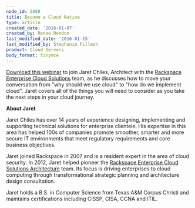 ```yaml
---
node_id: 5088
title: Become a Cloud Native
type: article
created_date: '2016-01-07'
created_by: Renee Rendon
last_modified_date: '2016-01-15'
last_modified_by: Stephanie Fillmon
product: Cloud Servers
body_format: tinymce
---
```


[Download this
webinar](http://f8419a0bed751960b2e9-16ba04b8393657c280af28d3331db4b1.r89.cf1.rackcdn.com/Recording/lib/playback.html)
to join Jaret Chiles, Architect with the [Rackspace Enterprise Cloud
Solutions](http://www.rackspace.com/enterprise_hosting/advisory_services/) team,
as he discusses how to move your conversation from "why should we use
cloud" to "how do we implement cloud". Jaret covers all of the things
you will need to consider as you take the next steps in your cloud
journey.

**About Jaret**

Jaret Chiles has over 14 years of experience designing, implementing and
supporting technical solutions for enterprise clientele.  His expertise
in this area has helped 100s of companies promote smoother, smarter and
more secure IT environments that meet regulatory requirements and core
business objectives.

Jaret joined Rackspace in 2007 and is a resident expert in the area of
cloud security.  In 2012, Jaret helped pioneer the [Rackspace Enterprise
Cloud Solutions
Architecture](http://www.rackspace.com/enterprise_hosting/advisory_services/) team.
Its focus is driving enterprises to cloud computing through
transformational strategic planning and architecture design
consultation.

 Jaret holds a B.S. in Computer Science from Texas A&M Corpus Christi
and maintains certifications including CISSP, CISA, CCNA and ITIL.

